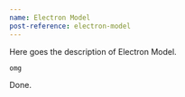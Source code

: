 ```yaml
---
name: Electron Model
post-reference: electron-model
---
```


Here goes the description of Electron Model.

```
omg
```

Done.
